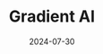 ---  
layout: startup_page  
title: "Gradient AI"  
id: "gradientai.com"  
permalink: "/gradientaigradientai.com07302024/"  
website: "https://www.gradientai.com"  
funding_round: "Series C"  
funding_amount: "$56.1M"  
investors: "Centana Growth Partners, MassMutual Ventures, Sandbox Insurtech Ventures, Forte Ventures"  
about: "Gradient AI provides AI-powered solutions for the insurance industry, improving loss ratios and profitability through accurate risk prediction and intelligent automation. Its SaaS platform leverages a vast data lake of policies and claims, along with economic and geographic data, to help insurers assess risks and increase operational efficiencies. This leads to better return on risk for its diverse customer base."  
markets: "Insurtech, AI, Artificial Intelligence (AI), Machine Learning"  
hq: "Boston, Massachusetts, United States"  
founded_year: "2012"  
linkedin: "https://www.linkedin.com/company/gradientai"  
twitter: "https://twitter.com/GradientAI1"  
instagram: ""  
facebook: "https://www.facebook.com/gradientai"  
crunchbase: "https://www.crunchbase.com/organization/gradient-a-i"  
pitchbook: "https://pitchbook.com/profiles/company/232235-02"  

date_display: "30-Jul-2024"  
date: "2024-07-30"

# SEO Optimization  
meta_title: "Gradient AI - Series C Funding ($56.1M)"  
meta_description: "Gradient AI, Gradient AI provides AI-powered solutions for the insurance industry, improving loss ratios and profitability through accurate risk prediction and int..."  
meta_keywords: "Gradient AI, Insurtech, AI, Artificial Intelligence (AI), Machine Learning, Series C funding"  
canonical_url: "https://startup.projectstartups.com/gradientaigradientai.com07302024/"  
---